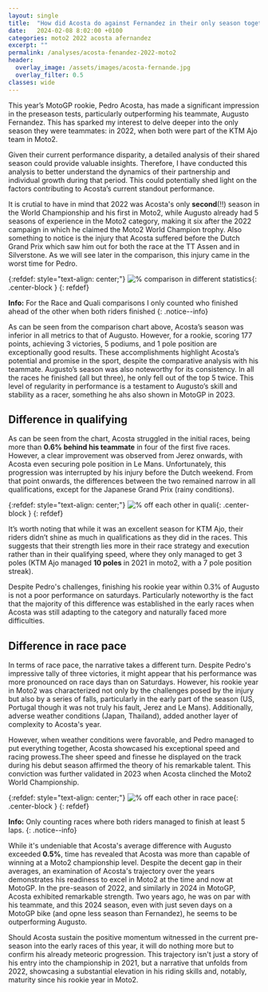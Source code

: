 ```yaml
---
layout: single
title:  "How did Acosta do against Fernandez in their only season together in Moto2?"
date:   2024-02-08 8:02:00 +0100
categories: moto2 2022 acosta afernandez
excerpt: ""
permalink: /analyses/acosta-fenandez-2022-moto2
header:
  overlay_image: /assets/images/acosta-fernande.jpg
  overlay_filter: 0.5 
classes: wide
---
```


This year’s MotoGP rookie, Pedro Acosta, has made a significant impression in the preseason tests, particularly outperforming his teammate, Augusto Fernandez. This has sparked my interest to delve deeper into the only season they were teammates: in 2022, when both were part of the KTM Ajo team in Moto2.

Given their current performance disparity, a detailed analysis of their shared season could provide valuable insights. Therefore, I have conducted this analysis to better understand the dynamics of their partnership and individual growth during that period. This could potentially shed light on the factors contributing to Acosta’s current standout performance.

It is crutial to have in mind that 2022 was Acosta's only **second**(!!) season in the World Championship and his first in Moto2, while Augusto already had 5 seasons of experience in the Moto2 category, making it six after the 2022 campaign in which he claimed the Moto2 World Champion trophy. Also something to notice is the injury that Acosta suffered before the Dutch Grand Prix which saw him out for both the race at the TT Assen and in Silverstone. As we will see later in the comparison, this injury came in the worst time for Pedro.

{:refdef: style="text-align: center;"}
![% comparison in different statistics]({{site.baseurl}}/assets/images/AF37vsPA51m2full.png){: .center-block }
{: refdef}

**Info:** For the Race and Quali comparisons I only counted who finished ahead of the other when both riders finished
{: .notice--info}

As can be seen from the comparison chart above, Acosta’s season was inferior in all metrics to that of Augusto. However, for a rookie, scoring 177 points, achieving 3 victories, 5 podiums, and 1 pole position are exceptionally good results. These accomplishments highlight Acosta’s potential and promise in the sport, despite the comparative analysis with his teammate. Augusto’s season was also noteworthy for its consistency. In all the races he finished (all but three), he only fell out of the top 5 twice. This level of regularity in performance is a testament to Augusto’s skill and stability as a racer, something he ahs also shown in MotoGP in 2023.

## Difference in qualifying

As can be seen from the chart, Acosta struggled in the initial races, being more than **0.6% behind his teammate** in four of the first five races. However, a clear improvement was observed from Jerez onwards, with Acosta even securing pole position in Le Mans. Unfortunately, this progression was interrupted by his injury before the Dutch weekend. From that point onwards, the differences between the two remained narrow in all qualifications, except for the Japanese Grand Prix (rainy conditions).

{:refdef: style="text-align: center;"}
![% off each other in quali]({{site.baseurl}}/assets/images/AF37vsPA51m2Q.png){: .center-block }
{: refdef}

It’s worth noting that while it was an excellent season for KTM Ajo, their riders didn’t shine as much in qualifications as they did in the races. This suggests that their strength lies more in their race strategy and execution rather than in their qualifying speed, where they only managed to get 3 poles (KTM Ajo managed **10 poles** in 2021 in moto2, with a 7 pole position streak).

Despite Pedro's challenges, finishing his rookie year within 0.3% of Augusto is not a poor performance on saturdays. Particularly noteworthy is the fact that the majority of this difference was established in the early races when Acosta was still adapting to the category and naturally faced more difficulties.

## Difference in race pace

In terms of race pace, the narrative takes a different turn. Despite Pedro's impressive tally of three victories, it might appear that his performance was more pronounced on race days than on Saturdays. However, his rookie year in Moto2 was characterized not only by the challenges posed by the injury but also by a series of falls, particularly in the early part of the season (US, Portugal though it was not truly his fault, Jerez and Le Mans). Additionally, adverse weather conditions (Japan, Thailand), added another layer of complexity to Acosta's year.

However, when weather conditions were favorable, and Pedro managed to put everything together, Acosta showcased his exceptional speed and racing prowess.The sheer speed and finesse he displayed on the track during his debut season affirmed the theory of his remarkable talent. This conviction was further validated in 2023 when Acosta clinched the Moto2 World Championship.

{:refdef: style="text-align: center;"}
![% off each other in race pace]({{site.baseurl}}/assets/images/AF37vsPA51m2.png){: .center-block }
{: refdef}

**Info:** Only counting races where both riders managed to finish at least 5 laps.
{: .notice--info}


While it's undeniable that Acosta's average difference with Augusto exceeded **0.5%**,  time has revealed that Acosta was more than capable of winning at a Moto2 championship level. Despite the decent gap in their averages, an examination of Acosta's trajectory over the years demonstrates his readiness to excel in Moto2 at the time and now at MotoGP. In the pre-season of 2022, and similarly in 2024 in MotoGP, Acosta exhibited remarkable strength. Two years ago, he was on par with his teammate, and this 2024 season, even with just seven days on a MotoGP bike (and opne less season than Fernandez), he seems to be outperforming Augusto.

Should Acosta sustain the positive momentum witnessed in the current pre-season into the early races of this year, it will do nothing more but to confirm his already meteoric progression. This trajectory isn't just a story of his entry into the championship in 2021, but a narrative that unfolds from 2022, showcasing a substantial elevation in his riding skills and, notably, maturity since his rookie year in Moto2.